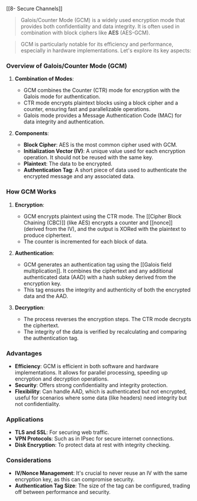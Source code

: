 [[8- Secure Channels]] 

> Galois/Counter Mode (GCM) is a widely used encryption mode that provides both confidentiality and data integrity. It is often used in combination with block ciphers like **AES** (AES-GCM).

> GCM is particularly notable for its efficiency and performance, especially in hardware implementations. Let's explore its key aspects:

### Overview of Galois/Counter Mode (GCM)

1. **Combination of Modes**:
   - GCM combines the Counter (CTR) mode for encryption with the Galois mode for authentication.
   - CTR mode encrypts plaintext blocks using a block cipher and a counter, ensuring fast and parallelizable operations.
   - Galois mode provides a Message Authentication Code (MAC) for data integrity and authentication.

2. **Components**:
   - **Block Cipher**: AES is the most common cipher used with GCM.
   - **Initialization Vector (IV)**: A unique value used for each encryption operation. It should not be reused with the same key.
   - **Plaintext**: The data to be encrypted.
   - **Authentication Tag**: A short piece of data used to authenticate the encrypted message and any associated data.

### How GCM Works

1. **Encryption**:
   - GCM encrypts plaintext using the CTR mode. The [[Cipher Block Chaining (CBC)]] (like AES) encrypts a counter and [[nonce]] (derived from the IV), and the output is XORed with the plaintext to produce ciphertext.
   - The counter is incremented for each block of data.

2. **Authentication**:
   - GCM generates an authentication tag using the [[Galois field multiplication]]. It combines the ciphertext and any additional authenticated data (AAD) with a hash subkey derived from the encryption key.
   - This tag ensures the integrity and authenticity of both the encrypted data and the AAD.

3. **Decryption**:
   - The process reverses the encryption steps. The CTR mode decrypts the ciphertext.
   - The integrity of the data is verified by recalculating and comparing the authentication tag.

### Advantages

- **Efficiency**: GCM is efficient in both software and hardware implementations. It allows for parallel processing, speeding up encryption and decryption operations.
- **Security**: Offers strong confidentiality and integrity protection.
- **Flexibility**: Can handle AAD, which is authenticated but not encrypted, useful for scenarios where some data (like headers) need integrity but not confidentiality.

### Applications

- **TLS and SSL**: For securing web traffic.
- **VPN Protocols**: Such as in IPsec for secure internet connections.
- **Disk Encryption**: To protect data at rest with integrity checking.

### Considerations

- **IV/Nonce Management**: It's crucial to never reuse an IV with the same encryption key, as this can compromise security.
- **Authentication Tag Size**: The size of the tag can be configured, trading off between performance and security.
